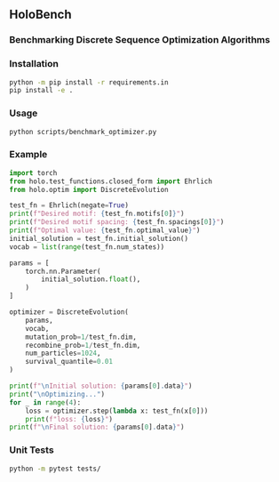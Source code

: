 ## HoloBench
### Benchmarking Discrete Sequence Optimization Algorithms

### Installation

```bash
python -m pip install -r requirements.in
pip install -e .
```

### Usage

```bash
python scripts/benchmark_optimizer.py
```


### Example
```python
import torch
from holo.test_functions.closed_form import Ehrlich
from holo.optim import DiscreteEvolution

test_fn = Ehrlich(negate=True)
print(f"Desired motif: {test_fn.motifs[0]}")
print(f"Desired motif spacing: {test_fn.spacings[0]}")
print(f"Optimal value: {test_fn.optimal_value}")
initial_solution = test_fn.initial_solution()
vocab = list(range(test_fn.num_states))

params = [
    torch.nn.Parameter(
        initial_solution.float(),
    )
]

optimizer = DiscreteEvolution(
    params,
    vocab,
    mutation_prob=1/test_fn.dim,
    recombine_prob=1/test_fn.dim,
    num_particles=1024,
    survival_quantile=0.01
)

print(f"\nInitial solution: {params[0].data}")
print("\nOptimizing...")
for _ in range(4):
    loss = optimizer.step(lambda x: test_fn(x[0]))
    print(f"loss: {loss}")
print(f"\nFinal solution: {params[0].data}")
```

### Unit Tests

```bash
python -m pytest tests/
```
